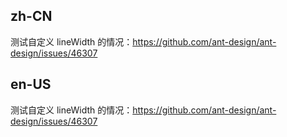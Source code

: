 ## zh-CN

测试自定义 lineWidth 的情况：https://github.com/ant-design/ant-design/issues/46307

## en-US

测试自定义 lineWidth 的情况：https://github.com/ant-design/ant-design/issues/46307
